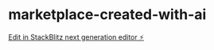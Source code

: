 # marketplace-created-with-ai

[Edit in StackBlitz next generation editor ⚡️](https://stackblitz.com/~/github.com/almeidamarcell/marketplace-created-with-ai)
